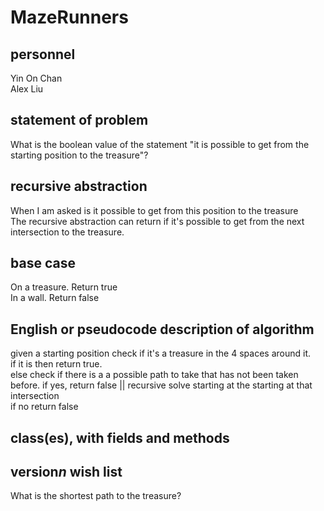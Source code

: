 # MazeRunners
## personnel
Yin On Chan  
Alex Liu
## statement of problem
What is the boolean value of the statement "it is possible to get from the starting position to the treasure"?
## recursive abstraction 
When I am asked is it possible to get from this position to the treasure  
The recursive abstraction can return if it's possible to get from the next intersection to the treasure.
## base case
On a treasure. Return true  
In a wall. Return false  
## English or pseudocode description of algorithm
given a starting position
check if it's a treasure in the 4 spaces around it.  
if it is then return true.  
else check if there is a a possible path to take that has not been taken before.
if yes, return false || recursive solve starting at the starting at that intersection  
if no return false
## class(es), with fields and methods

## version*n* wish list
What is the shortest path to the treasure?

